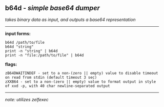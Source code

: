 ‎
=

## b64d - *simple base64 dumper*

*takes binary data as input, and outputs a base64 representation*

--------------------------------------------------------------

**input forms:** 

    b64d /path/to/file
    b64d "string"
    print -n "string" | b64d
    print -n "file:/path/to/file" | b64d


**flags:**

    zB64DWAITINDEF - set to a non-(zero || empty) value to disable timeout on read from stdin (default timeout 3 sec)
    zXXB64 - set to a non-(zero || empty) value to format output in style of xxd -p, with 40 char newline-separated output

---------------------------------------------------------------

*note: utilizes zelfexec*
